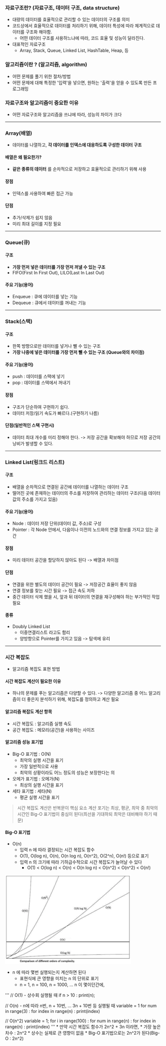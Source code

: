 ### 자료구조란? (자료구조, 데이터 구조, data structure)
* 대량의 데이터를 효율적으로 관리할 수 있는 데이터의 구조를 의미
* 코드상에서 효율적으로 데이터를 처리하기 위해, 데이터 특성에 따라 체계적으로 데이터를 구조화 해야함.
  * 어떤 데이터 구조를 사용하느냐에 따라, 코드 효율 및 성능이 달라진다.
* 대표적인 자료구조
  * Array, Stack, Queue, Linked List, HashTable, Heap, 등

### 알고리즘이란 ? (알고리즘, algorithm)
* 어떤 문제를 풀기 위한 절차/방법
* 어떤 문제에 대해 특정한 '입력'을 넣으면, 원하는 '출력'을 얻을 수 있도록 만든 프로그래밍

### 자료구조와 알고리즘이 중요한 이유
* 어떤 자료구조와 알고리즘을 쓰냐에 따라, 성능의 차이가 크다

- - -
### Array(배열)
* 데이터를 나열하고, **각 데이터를 인덱스에 대응하도록 구성한 데이터 구조**

#### 배열은 왜 필요한가?
* **같은 종류의 데이터** 를 순차적으로 저장하고 효율적으로 관리하기 위해 사용

#### 장점
* 인덱스를 사용하여 빠른 접근 가능

#### 단점
* 추가/삭제가 쉽지 않음
* 미리 최대 길이를 지정 필요
- - -
### Queue(큐)

#### 구조
* **가장 먼저 넣은 데이터를 가장 먼저 꺼낼 수 있는 구조**
* FIFO(First In First Out), LILO(Last In Last Out)

#### 주요 기능(용어)
* Enqueue : 큐에 데이터를 넣는 기능
* Dequeue : 큐에서 데이터를 꺼내는 기능
- - -
### Stack(스택)

#### 구조
* 한쪽 방향으로만 데이터를 넣거나 뺄 수 있는 구조
* **가장 나중에 넣은 데이터를 가장 먼저 뺄 수 있는 구조 (Queue와의 차이점)**

#### 주요 기능(용어)
* push : 데이터를 스택에 넣기
* pop : 데이터를 스택에서 꺼내기

#### 장점
* 구조가 단순하여 구현하기 쉽다.
* 데이터 저장/읽기 속도가 빠르다.(구현하기 나름)

#### 단점(일반적인 스택 구현시)
* 데이터 최대 개수를 미리 정해야 한다. -> 저장 공간을 확보해야 하므로 저장 공간의 낭비가 발생할 수 있다.
- - -
### Linked List(링크드 리스트)

#### 구조
* 배열을 순차적으로 연결된 공간에 데이터를 나열하는 데이터 구조
* 떨어진 곳에 존재하는 데이터의 주소를 저장하여 관리하는 데이터 구조(다음 데이터 값의 주소를 가지고 있음)

#### 주요 기능(용어)
* Node : 데이터 저장 단위(데이터 값, 주소)로 구성
* Pointer : 각 Node 안에서, 다음이나 이전의 노드와의 연결 정보를 가지고 있는 공간

#### 장점
* 미리 데이터 공간을 할당하지 않아도 된다 -> 배열과 차이점

#### 단점
* 연결을 위한 별도의 데이터 공간이 필요 -> 저장공간 효율이 좋지 않음
* 연결 정보를 찾는 시간 필요 -> 접근 속도 저하
* 중간 데이터 삭제 했을 시, 앞과 뒤 데이터의 연결을 재구성해야 하는 부가적인 작업 필요

#### 종류
* Doubly Linked List
  * 이중연결리스트 라고도 함리
  * 양방향으로 Pointer를 가지고 있음 -> 탐색에 유리
- - -
### 시간 복잡도
* 알고리즘 복잡도 표현 방법

#### 시간 복잡도 계산이 필요한 이유
* 하나의 문제를 푸는 알고리즘은 다양할 수 있다. -> 다양한 알고리즘 중 어느 알고리즘이 더 좋은지 분석하기 위해, 복잡도를 정의하고 계산 필요

#### 알고리즘 복잡도 계산 항목
* 시간 복잡도 : 알고리즘 실행 속도
* 공간 복잡도 : 메모리(공간)을 사용하는 사이즈

#### 알고리즘 성능 표기법
* Big-O 표기법 : O(N)
  * 최악의 실행 시간을 표기
  * 가장 일반적으로 사용
  * 최악의 상황이라도 어느 정도의 성능은 보장한다는 의
* 오메가 표기법 : 오메가(N)
  * 최상의 실행 시간을 표기
* 세타 표기법 : 세타(N)
  * 평균 실행 시간을 표기

> 시간 복잡도 계산은 반복문이 핵심 요소
> 계산 포기는 최상, 평균, 최악 중 최악의 시간인 Big-O 표기법이 중심이 된다(최선을 기대하되 최악은 대비해야 하기 때문)

#### Big-O 표기법
* O(n)
  * 입력 n 에 따라 결정되는 시간 복잡도 함수
  * O(1), O(log n), O(n), O(n log n), O(n^2), O(2^n), O(n!) 등으로 표기
  * 입력 n 의 크기에 따라 기하급수적으로 시간 복잡도가 늘어날 수 있다
    * O(1) < O(log n) < O(n) < O(n log n) < O(n^2) < O(n^2) < O(n!)
<img src="/src/img/img_1.png">

  * n 에 따라 몇번 실행되는지 계산하면 된다
    * 표현식에 큰 영향을 미치는 n 의 단위로 표기
    * n = 1, n = 100, n = 1000, ... n 이 몇이던간에,
    
'''
// O(1) - 상수회 실행될 때
if n > 10 : print(n);

// O(n) - n에 따라 n번, n + 10번, ... 3n + 10번 등 실행될 때
variable = 1
for num in range(3) :
	for index in range(n) :
		print(index)

// O(n^2)
variable = 1;
for i in range(100) :
	for num in range(n) :
		for index in range(n) :
			print(index)
'''
    * 만약 시간 복잡도 함수가 2n^2 + 3n 이라면,
      * 가장 높은 차수 : 2n^2
      * 상수는 실제로 큰 영향이 없음
      * Big-O 표기법으로는 2n^2가 된다(Big-O : 2n^2)

